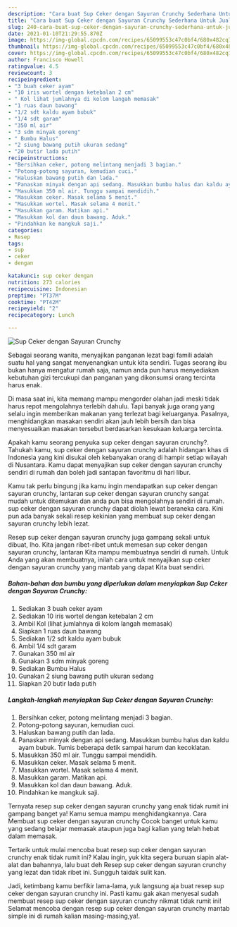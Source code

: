```yaml
---
description: "Cara buat Sup Ceker dengan Sayuran Crunchy Sederhana Untuk Jualan"
title: "Cara buat Sup Ceker dengan Sayuran Crunchy Sederhana Untuk Jualan"
slug: 240-cara-buat-sup-ceker-dengan-sayuran-crunchy-sederhana-untuk-jualan
date: 2021-01-10T21:29:55.870Z
image: https://img-global.cpcdn.com/recipes/65099553c47c0bf4/680x482cq70/sup-ceker-dengan-sayuran-crunchy-foto-resep-utama.jpg
thumbnail: https://img-global.cpcdn.com/recipes/65099553c47c0bf4/680x482cq70/sup-ceker-dengan-sayuran-crunchy-foto-resep-utama.jpg
cover: https://img-global.cpcdn.com/recipes/65099553c47c0bf4/680x482cq70/sup-ceker-dengan-sayuran-crunchy-foto-resep-utama.jpg
author: Francisco Howell
ratingvalue: 4.5
reviewcount: 3
recipeingredient:
- "3 buah ceker ayam"
- "10 iris wortel dengan ketebalan 2 cm"
- " Kol lihat jumlahnya di kolom langah memasak"
- "1 ruas daun bawang"
- "1/2 sdt kaldu ayam bubuk"
- "1/4 sdt garam"
- "350 ml air"
- "3 sdm minyak goreng"
- " Bumbu Halus"
- "2 siung bawang putih ukuran sedang"
- "20 butir lada putih"
recipeinstructions:
- "Bersihkan ceker, potong melintang menjadi 3 bagian."
- "Potong-potong sayuran, kemudian cuci."
- "Haluskan bawang putih dan lada."
- "Panaskan minyak dengan api sedang. Masukkan bumbu halus dan kaldu ayam bubuk. Tumis beberapa detik sampai harum dan kecoklatan."
- "Masukkan 350 ml air. Tunggu sampai mendidih."
- "Masukkan ceker. Masak selama 5 menit."
- "Masukkan wortel. Masak selama 4 menit."
- "Masukkan garam. Matikan api."
- "Masukkan kol dan daun bawang. Aduk."
- "Pindahkan ke mangkuk saji."
categories:
- Resep
tags:
- sup
- ceker
- dengan

katakunci: sup ceker dengan 
nutrition: 273 calories
recipecuisine: Indonesian
preptime: "PT37M"
cooktime: "PT42M"
recipeyield: "2"
recipecategory: Lunch

---
```



![Sup Ceker dengan Sayuran Crunchy](https://img-global.cpcdn.com/recipes/65099553c47c0bf4/680x482cq70/sup-ceker-dengan-sayuran-crunchy-foto-resep-utama.jpg)

Sebagai seorang wanita, menyajikan panganan lezat bagi famili adalah suatu hal yang sangat menyenangkan untuk kita sendiri. Tugas seorang ibu bukan hanya mengatur rumah saja, namun anda pun harus menyediakan kebutuhan gizi tercukupi dan panganan yang dikonsumsi orang tercinta harus enak.

Di masa  saat ini, kita memang mampu mengorder olahan jadi meski tidak harus repot mengolahnya terlebih dahulu. Tapi banyak juga orang yang selalu ingin memberikan makanan yang terlezat bagi keluarganya. Pasalnya, menghidangkan masakan sendiri akan jauh lebih bersih dan bisa menyesuaikan masakan tersebut berdasarkan kesukaan keluarga tercinta. 



Apakah kamu seorang penyuka sup ceker dengan sayuran crunchy?. Tahukah kamu, sup ceker dengan sayuran crunchy adalah hidangan khas di Indonesia yang kini disukai oleh kebanyakan orang di hampir setiap wilayah di Nusantara. Kamu dapat menyajikan sup ceker dengan sayuran crunchy sendiri di rumah dan boleh jadi santapan favoritmu di hari libur.

Kamu tak perlu bingung jika kamu ingin mendapatkan sup ceker dengan sayuran crunchy, lantaran sup ceker dengan sayuran crunchy sangat mudah untuk ditemukan dan anda pun bisa mengolahnya sendiri di rumah. sup ceker dengan sayuran crunchy dapat diolah lewat beraneka cara. Kini pun ada banyak sekali resep kekinian yang membuat sup ceker dengan sayuran crunchy lebih lezat.

Resep sup ceker dengan sayuran crunchy juga gampang sekali untuk dibuat, lho. Kita jangan ribet-ribet untuk memesan sup ceker dengan sayuran crunchy, lantaran Kita mampu membuatnya sendiri di rumah. Untuk Anda yang akan membuatnya, inilah cara untuk menyajikan sup ceker dengan sayuran crunchy yang mantab yang dapat Kita buat sendiri.

<!--inarticleads1-->

##### Bahan-bahan dan bumbu yang diperlukan dalam menyiapkan Sup Ceker dengan Sayuran Crunchy:

1. Sediakan 3 buah ceker ayam
1. Sediakan 10 iris wortel dengan ketebalan 2 cm
1. Ambil  Kol (lihat jumlahnya di kolom langah memasak)
1. Siapkan 1 ruas daun bawang
1. Sediakan 1/2 sdt kaldu ayam bubuk
1. Ambil 1/4 sdt garam
1. Gunakan 350 ml air
1. Gunakan 3 sdm minyak goreng
1. Sediakan  Bumbu Halus
1. Gunakan 2 siung bawang putih ukuran sedang
1. Siapkan 20 butir lada putih




<!--inarticleads2-->

##### Langkah-langkah menyiapkan Sup Ceker dengan Sayuran Crunchy:

1. Bersihkan ceker, potong melintang menjadi 3 bagian.
1. Potong-potong sayuran, kemudian cuci.
1. Haluskan bawang putih dan lada.
1. Panaskan minyak dengan api sedang. Masukkan bumbu halus dan kaldu ayam bubuk. Tumis beberapa detik sampai harum dan kecoklatan.
1. Masukkan 350 ml air. Tunggu sampai mendidih.
1. Masukkan ceker. Masak selama 5 menit.
1. Masukkan wortel. Masak selama 4 menit.
1. Masukkan garam. Matikan api.
1. Masukkan kol dan daun bawang. Aduk.
1. Pindahkan ke mangkuk saji.




Ternyata resep sup ceker dengan sayuran crunchy yang enak tidak rumit ini gampang banget ya! Kamu semua mampu menghidangkannya. Cara Membuat sup ceker dengan sayuran crunchy Cocok banget untuk kamu yang sedang belajar memasak ataupun juga bagi kalian yang telah hebat dalam memasak.

Tertarik untuk mulai mencoba buat resep sup ceker dengan sayuran crunchy enak tidak rumit ini? Kalau ingin, yuk kita segera buruan siapin alat-alat dan bahannya, lalu buat deh Resep sup ceker dengan sayuran crunchy yang lezat dan tidak ribet ini. Sungguh taidak sulit kan. 

Jadi, ketimbang kamu berfikir lama-lama, yuk langsung aja buat resep sup ceker dengan sayuran crunchy ini. Pasti kamu gak akan menyesal sudah membuat resep sup ceker dengan sayuran crunchy nikmat tidak rumit ini! Selamat mencoba dengan resep sup ceker dengan sayuran crunchy mantab simple ini di rumah kalian masing-masing,ya!.

